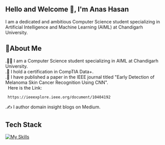 ## Hello and Welcome 👋, I'm Anas Hasan

I am a dedicated and ambitious Computer Science student specializing in Artificial Intelligence and Machine Learning (AIML) at Chandigarh University. 

## 🚀About Me
.👨‍🎓 I am a Computer Science student specializing in AIML at Chandigarh University.<br/>
.🥇 I hold a certification in CompTIA Data+.<br/>
.📝 I have published a paper in the IEEE journal titled "Early Detection of Melanoma Skin Cancer Recognition Using CNN". <br/>&nbsp;&nbsp;Here is the Link: 
     
     https://ieeexplore.ieee.org/document/10404192
.✍️ I author domain insight blogs on Medium.

## Tech Stack
[![My Skills](https://skillicons.dev/icons?i=c,cpp,java,python,html,css,js,bootstrap,sass,react,vite,tailwind,cypress,tensorflow,mysql,azure,docker,git,flask&theme=dark)](https://skillicons.dev)
<!--
**AnasHasan786/AnasHasan786** is a ✨ _special_ ✨ repository because its `README.md` (this file) appears on your GitHub profile.

Here are some ideas to get you started:

- 🔭 I’m currently working on ...
- 🌱 I’m currently learning ...
- 👯 I’m looking to collaborate on ...
- 🤔 I’m looking for help with ...
- 💬 Ask me about ...
- 📫 How to reach me: ...
- 😄 Pronouns: ...
- ⚡ Fun fact: ...
-->

